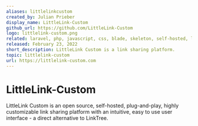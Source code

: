 ```yaml
---
aliases: littlelinkcustom
created_by: Julian Prieber
display_name: LittleLink-Custom
github_url: https://github.com/LittleLink-Custom
logo: littlelink-custom.png
related: laravel, php, javascript, css, blade, skeleton, self-hosted, linktree, linktree-alternative, littlelink, awesome-list, personal-website, webapp
released: February 23, 2022
short_description: LittleLink Custom is a link sharing platform.
topic: littlelink-custom
url: https://littlelink-custom.com
---
```


# LittleLink-Custom

LittleLink Custom is an open source, self-hosted, plug-and-play, highly customizable link sharing platform with an intuitive, easy to use user interface - a direct alternative to LinkTree.
